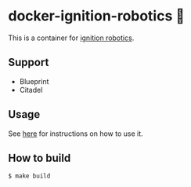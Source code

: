 # docker-ignition-robotics 🐋

This is a container for [ignition robotics](https://ignitionrobotics.org/home).

## Support

+ Blueprint
+ Citadel

## Usage

See [here](https://github.com/NaokiTakahashi12/docker-compose-ignition-robotics) for instructions on how to use it.

## How to build

```shell
$ make build
```

